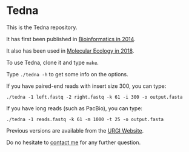 # Tedna

This is the Tedna repository.

It has first been published in [Bioinformatics in 2014](https://academic.oup.com/bioinformatics/article/30/18/2656/2475636).

It also has been used in [Molecular Ecology in 2018](https://onlinelibrary.wiley.com/doi/abs/10.1111/mec.14969?af=R).

To use Tedna, clone it and type `make`.

Type `./tedna -h` to get some info on the options.

If you have paired-end reads with insert size 300, you can type:

    ./tedna -1 left.fastq -2 right.fastq -k 61 -i 300 -o output.fasta
    
If you have long reads (such as PacBio), you can type:

    ./tedna -1 reads.fastq -k 61 -m 1000 -t 25 -o output.fasta
    
Previous versions are available from the [URGI Website](https://urgi.versailles.inra.fr/Tools/Tedna).
    
Do no hesitate to [contact me](mailto:matthias.zytnicki@inra.fr) for any further question.
